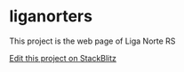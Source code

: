 # liganorters

This project is the web page of Liga Norte RS

[Edit this project on StackBlitz](https://stackblitz.com/edit/liganorters)